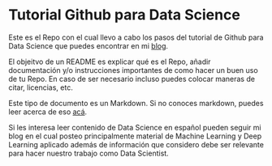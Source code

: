 # Tutorial Github para Data Science

Este es el Repo con el cual llevo a cabo los pasos del tutorial de Github para Data Science que puedes encontrar en mi [blog]().

El objeitvo de un README es explicar qué es el Repo, añadir documentación y/o instrucciones importantes de como hacer un buen uso de tu Repo. En caso de ser necesario incluso puedes colocar maneras de citar, licencias, etc.

Este tipo de documento es un Markdown. Si no conoces markdown, puedes leer acerca de eso [acá](https://markdown.es/sintaxis-markdown/).

Si les interesa leer contenido de Data Science en español pueden seguir mi blog en el cual posteo principalmente material de Machine Learning y Deep Learning aplicado además de información que considero debe ser relevante para hacer nuestro trabajo como Data Scientist.

